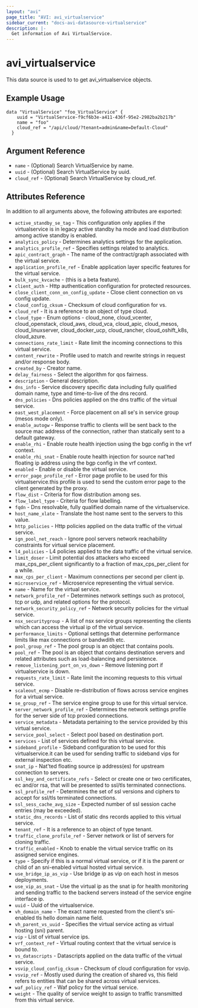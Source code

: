 ```yaml
---
layout: "avi"
page_title: "AVI: avi_virtualservice"
sidebar_current: "docs-avi-datasource-virtualservice"
description: |-
  Get information of Avi VirtualService.
---
```


# avi_virtualservice

This data source is used to to get avi_virtualservice objects.

## Example Usage

```hcl
data "VirtualService" "foo_VirtualService" {
    uuid = "VirtualService-f9cf6b3e-a411-436f-95e2-2982ba2b217b"
    name = "foo"
    cloud_ref = "/api/cloud/?tenant=admin&name=Default-Cloud"
  }
```

## Argument Reference

* `name` - (Optional) Search VirtualService by name.
* `uuid` - (Optional) Search VirtualService by uuid.
* `cloud_ref` - (Optional) Search VirtualService by cloud_ref.

## Attributes Reference

In addition to all arguments above, the following attributes are exported:

* `active_standby_se_tag` - This configuration only applies if the virtualservice is in legacy active standby ha mode and load distribution among active standby is enabled.
* `analytics_policy` - Determines analytics settings for the application.
* `analytics_profile_ref` - Specifies settings related to analytics.
* `apic_contract_graph` - The name of the contract/graph associated with the virtual service.
* `application_profile_ref` - Enable application layer specific features for the virtual service.
* `bulk_sync_kvcache` - (this is a beta feature).
* `client_auth` - Http authentication configuration for protected resources.
* `close_client_conn_on_config_update` - Close client connection on vs config update.
* `cloud_config_cksum` - Checksum of cloud configuration for vs.
* `cloud_ref` - It is a reference to an object of type cloud.
* `cloud_type` - Enum options - cloud_none, cloud_vcenter, cloud_openstack, cloud_aws, cloud_vca, cloud_apic, cloud_mesos, cloud_linuxserver, cloud_docker_ucp, cloud_rancher, cloud_oshift_k8s, cloud_azure.
* `connections_rate_limit` - Rate limit the incoming connections to this virtual service.
* `content_rewrite` - Profile used to match and rewrite strings in request and/or response body.
* `created_by` - Creator name.
* `delay_fairness` - Select the algorithm for qos fairness.
* `description` - General description.
* `dns_info` - Service discovery specific data including fully qualified domain name, type and time-to-live of the dns record.
* `dns_policies` - Dns policies applied on the dns traffic of the virtual service.
* `east_west_placement` - Force placement on all se's in service group (mesos mode only).
* `enable_autogw` - Response traffic to clients will be sent back to the source mac address of the connection, rather than statically sent to a default gateway.
* `enable_rhi` - Enable route health injection using the bgp config in the vrf context.
* `enable_rhi_snat` - Enable route health injection for source nat'ted floating ip address using the bgp config in the vrf context.
* `enabled` - Enable or disable the virtual service.
* `error_page_profile_ref` - Error page profile to be used for this virtualservice.this profile is used to send the custom error page to the client generated by the proxy.
* `flow_dist` - Criteria for flow distribution among ses.
* `flow_label_type` - Criteria for flow labelling.
* `fqdn` - Dns resolvable, fully qualified domain name of the virtualservice.
* `host_name_xlate` - Translate the host name sent to the servers to this value.
* `http_policies` - Http policies applied on the data traffic of the virtual service.
* `ign_pool_net_reach` - Ignore pool servers network reachability constraints for virtual service placement.
* `l4_policies` - L4 policies applied to the data traffic of the virtual service.
* `limit_doser` - Limit potential dos attackers who exceed max_cps_per_client significantly to a fraction of max_cps_per_client for a while.
* `max_cps_per_client` - Maximum connections per second per client ip.
* `microservice_ref` - Microservice representing the virtual service.
* `name` - Name for the virtual service.
* `network_profile_ref` - Determines network settings such as protocol, tcp or udp, and related options for the protocol.
* `network_security_policy_ref` - Network security policies for the virtual service.
* `nsx_securitygroup` - A list of nsx service groups representing the clients which can access the virtual ip of the virtual service.
* `performance_limits` - Optional settings that determine performance limits like max connections or bandwdith etc.
* `pool_group_ref` - The pool group is an object that contains pools.
* `pool_ref` - The pool is an object that contains destination servers and related attributes such as load-balancing and persistence.
* `remove_listening_port_on_vs_down` - Remove listening port if virtualservice is down.
* `requests_rate_limit` - Rate limit the incoming requests to this virtual service.
* `scaleout_ecmp` - Disable re-distribution of flows across service engines for a virtual service.
* `se_group_ref` - The service engine group to use for this virtual service.
* `server_network_profile_ref` - Determines the network settings profile for the server side of tcp proxied connections.
* `service_metadata` - Metadata pertaining to the service provided by this virtual service.
* `service_pool_select` - Select pool based on destination port.
* `services` - List of services defined for this virtual service.
* `sideband_profile` - Sideband configuration to be used for this virtualservice.it can be used for sending traffic to sideband vips for external inspection etc.
* `snat_ip` - Nat'ted floating source ip address(es) for upstream connection to servers.
* `ssl_key_and_certificate_refs` - Select or create one or two certificates, ec and/or rsa, that will be presented to ssl/tls terminated connections.
* `ssl_profile_ref` - Determines the set of ssl versions and ciphers to accept for ssl/tls terminated connections.
* `ssl_sess_cache_avg_size` - Expected number of ssl session cache entries (may be exceeded).
* `static_dns_records` - List of static dns records applied to this virtual service.
* `tenant_ref` - It is a reference to an object of type tenant.
* `traffic_clone_profile_ref` - Server network or list of servers for cloning traffic.
* `traffic_enabled` - Knob to enable the virtual service traffic on its assigned service engines.
* `type` - Specify if this is a normal virtual service, or if it is the parent or child of an sni-enabled virtual hosted virtual service.
* `use_bridge_ip_as_vip` - Use bridge ip as vip on each host in mesos deployments.
* `use_vip_as_snat` - Use the virtual ip as the snat ip for health monitoring and sending traffic to the backend servers instead of the service engine interface ip.
* `uuid` - Uuid of the virtualservice.
* `vh_domain_name` - The exact name requested from the client's sni-enabled tls hello domain name field.
* `vh_parent_vs_uuid` - Specifies the virtual service acting as virtual hosting (sni) parent.
* `vip` - List of virtual service ips.
* `vrf_context_ref` - Virtual routing context that the virtual service is bound to.
* `vs_datascripts` - Datascripts applied on the data traffic of the virtual service.
* `vsvip_cloud_config_cksum` - Checksum of cloud configuration for vsvip.
* `vsvip_ref` - Mostly used during the creation of shared vs, this field refers to entities that can be shared across virtual services.
* `waf_policy_ref` - Waf policy for the virtual service.
* `weight` - The quality of service weight to assign to traffic transmitted from this virtual service.
